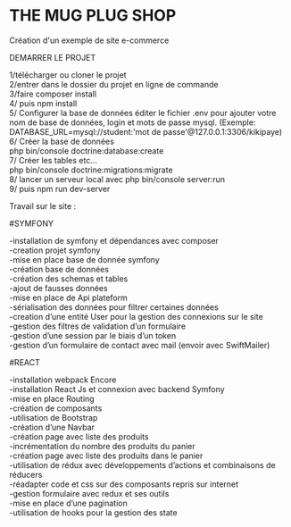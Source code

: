 # THE MUG PLUG SHOP

Création d'un exemple de  site e-commerce

DEMARRER LE PROJET

1/télécharger ou cloner le projet</br>
2/entrer dans le dossier du projet en ligne de  commande</br>
3/faire composer install</br>
4/ puis npm install</br>
5/ Configurer la base de données
éditer le fichier .env pour ajouter votre nom de base de données, login et mots de passe mysql. (Exemple: DATABASE_URL=mysql://student:'mot de passe'@127.0.0.1:3306/kikipaye)
6/ Créer la base de données</br>
php bin/console doctrine:database:create</br>
7/ Créer les tables etc...</br>
php bin/console doctrine:migrations:migrate</br>
8/ lancer un serveur local avec php bin/console server:run</br>
9/ puis npm run dev-server</br>

Travail sur le site :

#SYMFONY

-installation de symfony et dépendances avec composer</br>
-creation projet symfony</br>
-mise en place base de donnée symfony</br>
-création base de données</br>
-création des schemas et tables</br>
-ajout de fausses données</br>
-mise en place de Api plateform</br>
-sérialisation des données pour filtrer certaines données</br>
-creation d’une entité User pour la gestion des connexions sur le site</br>
-gestion des filtres de validation d’un formulaire</br>
-gestion d’une session par le biais d’un token</br>
-gestion d’un formulaire de contact avec mail (envoir avec SwiftMailer)</br>

#REACT

-installation webpack Encore</br>
-installation React Js et connexion avec backend Symfony</br>
-mise en place Routing</br>
-création de composants</br>
-utilisation de Bootstrap</br>
-création d’une Navbar</br>
-création page avec liste des produits</br>
-incrémentation du nombre des produits du panier</br>
-création page avec liste des produits dans le panier</br>
-utilisation de rédux avec développements d’actions et combinaisons de réducers</br>
-réadapter code et css sur des composants repris sur internet</br>
-gestion formulaire avec redux et ses outils</br>
-mise en place d’une pagination</br>
-utilisation de hooks pour la gestion des state</br>




